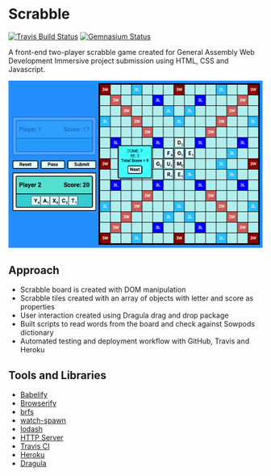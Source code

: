# Scrabble

[![Travis Build Status](https://img.shields.io/travis/caalberts/scrabble.svg?style=flat-square)](https://travis-ci.org/caalberts/scrabble)
[![Gemnasium Status](https://img.shields.io/gemnasium/caalberts/scrabble.svg?style=flat-square)](https://gemnasium.com/caalberts/scrabble)

A front-end two-player scrabble game created for General Assembly Web Development Immersive project submission using HTML, CSS and Javascript.

[![Screenshot of Scrabble](docs/scrabble.png)](http://scrabble.caalberts.xyz)

## Approach
- Scrabble board is created with DOM manipulation
- Scrabble tiles created with an array of objects with letter and score as properties
- User interaction created using Dragula drag and drop package
- Built scripts to read words from the board and check against Sowpods dictionary
- Automated testing and deployment workflow with GitHub, Travis and Heroku

## Tools and Libraries
- [Babelify](https://github.com/babel/babelify)
- [Browserify](https://github.com/substack/node-browserify)
- [brfs](https://github.com/substack/brfs)
- [watch-spawn](https://www.npmjs.com/package/watch-spawn)
- [lodash](https://lodash.com/)
- [HTTP Server](https://github.com/indexzero/http-server)
- [Travis CI](https://travis-ci.org/)
- [Heroku](https://www.heroku.com/)
- [Dragula](https://github.com/bevacqua/dragula)
